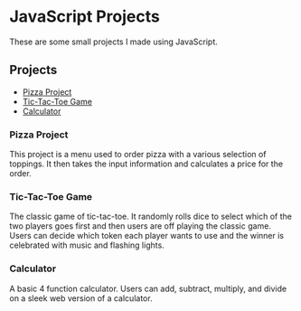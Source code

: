 # JavaScript Projects

These are some small projects I made using JavaScript.



## Projects

* [Pizza Project](#pizza-project)
* [Tic-Tac-Toe Game](#tic-tac-toe-game)
* [Calculator](#calculator)



### Pizza Project

This project is a menu used to order pizza with a various selection of toppings. It then
takes the input information and calculates a price for the order.



### Tic-Tac-Toe Game

The classic game of tic-tac-toe. It randomly rolls dice to select which of the two players goes first
and then users are off playing the classic game. Users can decide which token each player wants
to use and the winner is celebrated with music and flashing lights.



### Calculator

A basic 4 function calculator. Users can add, subtract, multiply, and divide on a sleek web version
of a calculator.
